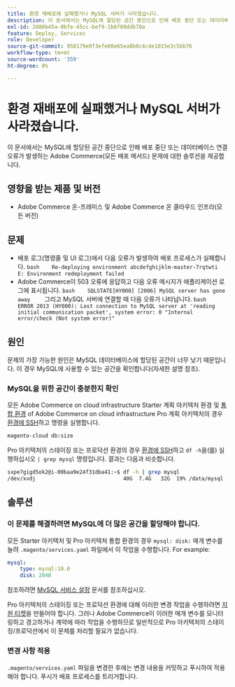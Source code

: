 ```yaml
---
title: 환경 재배포에 실패했거나 MySQL 서버가 사라졌습니다.
description: 이 문서에서는 MySQL에 할당된 공간 중단으로 인해 배포 중단 또는 데이터베이스 연결 오류가 발생하는 Adobe Commerce(모든 배포 메서드) 문제에 대한 솔루션을 제공합니다.
exl-id: 2086b45a-0bfe-45cc-bef9-1b6f09ddb70a
feature: Deploy, Services
role: Developer
source-git-commit: 958179e0f3efe08e65ea8b0c4c4e1015e3c5bb76
workflow-type: tm+mt
source-wordcount: '359'
ht-degree: 0%

---
```


# 환경 재배포에 실패했거나 MySQL 서버가 사라졌습니다.

이 문서에서는 MySQL에 할당된 공간 중단으로 인해 배포 중단 또는 데이터베이스 연결 오류가 발생하는 Adobe Commerce(모든 배포 메서드) 문제에 대한 솔루션을 제공합니다.

## 영향을 받는 제품 및 버전

* Adobe Commerce 온-프레미스 및 Adobe Commerce 온 클라우드 인프라(모든 버전)

## 문제

* 배포 로그(명령줄 및 UI 로그)에서 다음 오류가 발생하여 배포 프로세스가 실패합니다. ```bash    Re-deploying environment abcdefghijklm-master-7rqtwti         E: Environment redeployment failed    ```
* Adobe Commerce이 503 오류에 응답하고 다음 오류 메시지가 애플리케이션 로그에 표시됩니다.    ```bash    SQLSTATE[HY000] [2006] MySQL server has gone away    ```    그리고 MySQL 서버에 연결할 때 다음 오류가 나타납니다.    ```bash    ERROR 2013 (HY000): Lost connection to MySQL server at 'reading initial communication packet', system error: 0 "Internal error/check (Not system error)"    ```

## 원인

문제의 가장 가능한 원인은 MySQL 데이터베이스에 할당된 공간이 너무 낮기 때문입니다. 이 경우 MySQL에 사용할 수 있는 공간을 확인합니다(자세한 설명 참조).

### MySQL을 위한 공간이 충분한지 확인

모든 Adobe Commerce on cloud infrastructure Starter 계획 아키텍처 환경 및 [통합 환경](/help/announcements/adobe-commerce-announcements/integration-environment-enhancement-request-pro-and-starter.md) of Adobe Commerce on cloud infrastructure Pro 계획 아키텍처의 경우 [환경에 SSH](https://experienceleague.adobe.com/docs/commerce-cloud-service/user-guide/develop/secure-connections.html)하고 명령을 실행합니다.

```bash
magento-cloud db:size
```

Pro 아키텍처의 스테이징 또는 프로덕션 환경의 경우 [환경에 SSH](https://experienceleague.adobe.com/docs/commerce-cloud-service/user-guide/develop/secure-connections.html)하고 `df -h`을(를) 실행하십시오   `| grep mysql` 명령입니다. 결과는 다음과 비슷합니다.

```bash
sxpe7gigd5ok2@i-00baa9e24f31dba41:~$ df -h | grep mysql
/dev/xvdj                            40G  7.4G   32G  19% /data/mysql
```

## 솔루션

### 이 문제를 해결하려면 MySQL에 더 많은 공간을 할당해야 합니다.

모든 Starter 아키텍처 및 Pro 아키텍처 통합 환경의 경우 `mysql: disk:` 매개 변수를 늘려 `.magento/services.yaml` 파일에서 이 작업을 수행합니다. For example:

```yaml
mysql:
    type: mysql:10.0
    disk: 2048
```

참조하려면 [MySQL 서비스 설정](https://experienceleague.adobe.com/docs/commerce-cloud-service/user-guide/configure/service/mysql.html) 문서를 참조하십시오.

Pro 아키텍처의 스테이징 또는 프로덕션 환경에 대해 이러한 변경 작업을 수행하려면 [지원 티켓](https://support.magento.com)을 만들어야 합니다. 그러나 Adobe Commerce이 이러한 매개 변수를 모니터링하고 경고하거나 계약에 따라 작업을 수행하므로 일반적으로 Pro 아키텍처의 스테이징/프로덕션에서 이 문제를 처리할 필요가 없습니다.

### 변경 사항 적용

`.magento/services.yaml` 파일을 변경한 후에는 변경 내용을 커밋하고 푸시하여 적용해야 합니다. 푸시가 배포 프로세스를 트리거합니다.
